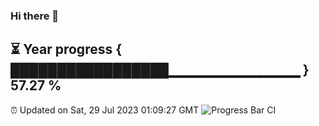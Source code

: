 ### Hi there 👋
⏳ Year progress { █████████████████▁▁▁▁▁▁▁▁▁▁▁▁▁ } 57.27 %
---
⏰ Updated on Sat, 29 Jul 2023 01:09:27 GMT
![Progress Bar CI](https://github.com/liununu/liununu/workflows/Progress%20Bar%20CI/badge.svg)

